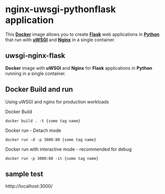 # nginx-uwsgi-pythonflask application
This [**Docker**](https://www.docker.com/) image allows you to create [**Flask**](http://flask.pocoo.org/) web applications in [**Python**](https://www.python.org/) that run with [**uWSGI**](https://uwsgi-docs.readthedocs.org/en/latest/) and [**Nginx**](http://nginx.org/en/) in a single container.

## uwsgi-nginx-flask
**Docker** image with **uWSGI** and **Nginx** for **Flask** applications in **Python** running in a single container. 

## Docker Build and run
Using uWSGI and nginx for production workloads

Docker Build
```
docker build . -t {some tag name}
```

Docker run - Detach mode
```
docker run -d -p 3000:80 {some tag name} 
```

Docker run with interactive mode - recommended for debug
```
docker run -p 3000:80 -it {some tag name}  
```

## sample test
htttp://localhost:3000/
